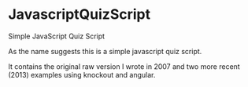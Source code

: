 JavascriptQuizScript
====================

Simple JavaScript Quiz Script

As the name suggests this is a simple javascript quiz script.

It contains the original raw version I wrote in 2007 and two more
recent (2013) examples using knockout and angular.
